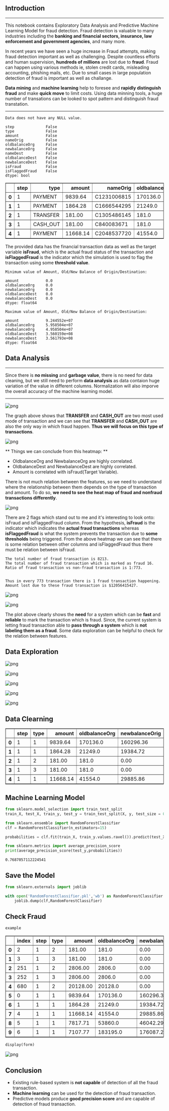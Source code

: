 
## Introduction 
----
This notebook contains Exploratory Data Analysis and Predictive Machine Learning Model for fraud detection. Fraud detection is valuable to many industries including the **banking and financial sectors, insurance, law enforcement and government agencies**, and many more. 

In recent years we have seen a huge increase in Fraud attempts, making fraud detection important as well as challenging. Despite countless efforts and human supervision, **hundreds of millions** are lost due to **fraud**. Fraud can happen using various methods ie, stolen credit cards, misleading accounting, phishing mails, etc. Due to small cases in large population detection of fraud is important as well as challange.

**Data mining** and **machine learning** help to foresee and **rapidly distinguish fraud** and make **quick move** to limit costs. Using data minning tools, a huge number of transations can be looked to spot pattern and distinguish fraud transtation.

----



    Data does not have any NULL value.

    step              False
    type              False
    amount            False
    nameOrig          False
    oldbalanceOrg     False
    newbalanceOrg     False
    nameDest          False
    oldbalanceDest    False
    newbalanceDest    False
    isFraud           False
    isFlaggedFraud    False
    dtype: bool




<div>
<table border="1" class="dataframe">
  <thead>
    <tr style="text-align: right;">
      <th></th>
      <th>step</th>
      <th>type</th>
      <th>amount</th>
      <th>nameOrig</th>
      <th>oldbalanceOrg</th>
      <th>newbalanceOrg</th>
      <th>nameDest</th>
      <th>oldbalanceDest</th>
      <th>newbalanceDest</th>
      <th>isFraud</th>
      <th>isFlaggedFraud</th>
    </tr>
  </thead>
  <tbody>
    <tr>
      <th>0</th>
      <td>1</td>
      <td>PAYMENT</td>
      <td>9839.64</td>
      <td>C1231006815</td>
      <td>170136.0</td>
      <td>160296.36</td>
      <td>M1979787155</td>
      <td>0.0</td>
      <td>0.0</td>
      <td>0</td>
      <td>0</td>
    </tr>
    <tr>
      <th>1</th>
      <td>1</td>
      <td>PAYMENT</td>
      <td>1864.28</td>
      <td>C1666544295</td>
      <td>21249.0</td>
      <td>19384.72</td>
      <td>M2044282225</td>
      <td>0.0</td>
      <td>0.0</td>
      <td>0</td>
      <td>0</td>
    </tr>
    <tr>
      <th>2</th>
      <td>1</td>
      <td>TRANSFER</td>
      <td>181.00</td>
      <td>C1305486145</td>
      <td>181.0</td>
      <td>0.00</td>
      <td>C553264065</td>
      <td>0.0</td>
      <td>0.0</td>
      <td>1</td>
      <td>0</td>
    </tr>
    <tr>
      <th>3</th>
      <td>1</td>
      <td>CASH_OUT</td>
      <td>181.00</td>
      <td>C840083671</td>
      <td>181.0</td>
      <td>0.00</td>
      <td>C38997010</td>
      <td>21182.0</td>
      <td>0.0</td>
      <td>1</td>
      <td>0</td>
    </tr>
    <tr>
      <th>4</th>
      <td>1</td>
      <td>PAYMENT</td>
      <td>11668.14</td>
      <td>C2048537720</td>
      <td>41554.0</td>
      <td>29885.86</td>
      <td>M1230701703</td>
      <td>0.0</td>
      <td>0.0</td>
      <td>0</td>
      <td>0</td>
    </tr>
  </tbody>
</table>
</div>



The provided data has the financial transaction data as well as the target variable **isFraud**, which is the actual fraud status of the transaction and **isFlaggedFraud** is the indicator which the simulation is used to flag the transaction using some **threshold value**.

    Minimum value of Amount, Old/New Balance of Origin/Destination:

    amount            0.0
    oldbalanceOrg     0.0
    newbalanceOrg     0.0
    oldbalanceDest    0.0
    newbalanceDest    0.0
    dtype: float64

    Maximum value of Amount, Old/New Balance of Origin/Destination:

    amount            9.244552e+07
    oldbalanceOrg     5.958504e+07
    newbalanceOrg     4.958504e+07
    oldbalanceDest    3.560159e+08
    newbalanceDest    3.561793e+08
    dtype: float64



## Data Analysis

----
Since there is **no missing** and **garbage value**, there is no need for data cleaning, but we still need to perform **data analysis** as data contaion huge variation of the value in different columns. Normalization will also imporve the overall accuracy of the machine learning model.

----


![png](output_11_0.png)

The graph above shows that **TRANSFER** and **CASH_OUT** are two most used mode of transaction and we can see that **TRANSFER** and **CASH_OUT** are also the only way in which fraud happen. **Thus we will focus on this type of transactions**.

![png](output_14_0.png)


** Things we can conclude from this heatmap: **

* OldbalanceOrg and NewbalanceOrg are highly correlated.
* OldbalanceDest and NewbalanceDest are highly correlated.
* Amount is correlated with isFraud(Target Variable).

There is not much relation between the features, so we need to understand where the relationship between them depends on the type of transaction and amount. To do so, **we need to see the heat map of fraud and nonfraud transactions differently**.


![png](output_18_0.png)


There are 2 flags which stand out to me and it's interesting to look onto: isFraud and isFlaggedFraud column. From the hypothesis, **isFraud** is the indicator which indicates the **actual fraud transactions** whereas **isFlaggedFraud** is what the system prevents the transaction due to **some thresholds** being triggered. From the above heatmap we can see that there is some relation between other columns and isFlaggedFraud thus there must be relation between isFraud.


    The total number of fraud transaction is 8213.
    The total number of fraud transaction which is marked as fraud 16.
    Ratio of fraud transaction vs non-fraud transaction is 1:773.


    Thus in every 773 transaction there is 1 fraud transaction happening.
    Amount lost due to these fraud transaction is $12056415427.

![png](output_23_0.png)


![png](output_24_0.png)


The plot above clearly shows the **need** for a system which can be **fast** and **reliable** to mark the transaction which is fraud. Since, the current system is letting fraud transaction able to **pass through a system** which is **not labeling them as a fraud**. Some data exploration can be helpful to check for the relation between features.

## Data Exploration


![png](output_27_0.png)



![png](output_28_0.png)



![png](output_29_0.png)


![png](output_30_0.png)


![png](output_31_0.png)


## Data Clearning

<div>
<table border="1" class="dataframe">
  <thead>
    <tr style="text-align: right;">
      <th></th>
      <th>step</th>
      <th>type</th>
      <th>amount</th>
      <th>oldbalanceOrg</th>
      <th>newbalanceOrig</th>
      <th>oldbalanceDest</th>
      <th>newbalanceDest</th>
      <th>isFraud</th>
    </tr>
  </thead>
  <tbody>
    <tr>
      <th>0</th>
      <td>1</td>
      <td>1</td>
      <td>9839.64</td>
      <td>170136.0</td>
      <td>160296.36</td>
      <td>0.0</td>
      <td>0.0</td>
      <td>0</td>
    </tr>
    <tr>
      <th>1</th>
      <td>1</td>
      <td>1</td>
      <td>1864.28</td>
      <td>21249.0</td>
      <td>19384.72</td>
      <td>0.0</td>
      <td>0.0</td>
      <td>0</td>
    </tr>
    <tr>
      <th>2</th>
      <td>1</td>
      <td>2</td>
      <td>181.00</td>
      <td>181.0</td>
      <td>0.00</td>
      <td>0.0</td>
      <td>0.0</td>
      <td>1</td>
    </tr>
    <tr>
      <th>3</th>
      <td>1</td>
      <td>3</td>
      <td>181.00</td>
      <td>181.0</td>
      <td>0.00</td>
      <td>21182.0</td>
      <td>0.0</td>
      <td>1</td>
    </tr>
    <tr>
      <th>4</th>
      <td>1</td>
      <td>1</td>
      <td>11668.14</td>
      <td>41554.0</td>
      <td>29885.86</td>
      <td>0.0</td>
      <td>0.0</td>
      <td>0</td>
    </tr>
  </tbody>
</table>
</div>


## Machine Learning Model


```python
from sklearn.model_selection import train_test_split
train_X, test_X, train_y, test_y = train_test_split(X, y, test_size = 0.2, random_state = 121)
```


```python
from sklearn.ensemble import RandomForestClassifier
clf = RandomForestClassifier(n_estimators=15)
```


```python
probabilities = clf.fit(train_X, train_y.values.ravel()).predict(test_X)
```


```python
from sklearn.metrics import average_precision_score
print(average_precision_score(test_y,probabilities))
```

    0.7687057112224541


## Save the Model


```python
from sklearn.externals import joblib

with open('RandomForestClassifier.pkl','wb') as RandomForestClassifier:
    joblib.dump(clf,RandomForestClassifier)
```

## Check Fraud


```python
example
```



<div>
<table border="1" class="dataframe">
  <thead>
    <tr style="text-align: right;">
      <th></th>
      <th>index</th>
      <th>step</th>
      <th>type</th>
      <th>amount</th>
      <th>oldbalanceOrg</th>
      <th>newbalanceOrig</th>
      <th>oldbalanceDest</th>
      <th>newbalanceDest</th>
      <th>isFraud</th>
    </tr>
  </thead>
  <tbody>
    <tr>
      <th>0</th>
      <td>2</td>
      <td>1</td>
      <td>2</td>
      <td>181.00</td>
      <td>181.0</td>
      <td>0.00</td>
      <td>0.0</td>
      <td>0.0</td>
      <td>1</td>
    </tr>
    <tr>
      <th>1</th>
      <td>3</td>
      <td>1</td>
      <td>3</td>
      <td>181.00</td>
      <td>181.0</td>
      <td>0.00</td>
      <td>21182.0</td>
      <td>0.0</td>
      <td>1</td>
    </tr>
    <tr>
      <th>2</th>
      <td>251</td>
      <td>1</td>
      <td>2</td>
      <td>2806.00</td>
      <td>2806.0</td>
      <td>0.00</td>
      <td>0.0</td>
      <td>0.0</td>
      <td>1</td>
    </tr>
    <tr>
      <th>3</th>
      <td>252</td>
      <td>1</td>
      <td>3</td>
      <td>2806.00</td>
      <td>2806.0</td>
      <td>0.00</td>
      <td>26202.0</td>
      <td>0.0</td>
      <td>1</td>
    </tr>
    <tr>
      <th>4</th>
      <td>680</td>
      <td>1</td>
      <td>2</td>
      <td>20128.00</td>
      <td>20128.0</td>
      <td>0.00</td>
      <td>0.0</td>
      <td>0.0</td>
      <td>1</td>
    </tr>
    <tr>
      <th>5</th>
      <td>0</td>
      <td>1</td>
      <td>1</td>
      <td>9839.64</td>
      <td>170136.0</td>
      <td>160296.36</td>
      <td>0.0</td>
      <td>0.0</td>
      <td>0</td>
    </tr>
    <tr>
      <th>6</th>
      <td>1</td>
      <td>1</td>
      <td>1</td>
      <td>1864.28</td>
      <td>21249.0</td>
      <td>19384.72</td>
      <td>0.0</td>
      <td>0.0</td>
      <td>0</td>
    </tr>
    <tr>
      <th>7</th>
      <td>4</td>
      <td>1</td>
      <td>1</td>
      <td>11668.14</td>
      <td>41554.0</td>
      <td>29885.86</td>
      <td>0.0</td>
      <td>0.0</td>
      <td>0</td>
    </tr>
    <tr>
      <th>8</th>
      <td>5</td>
      <td>1</td>
      <td>1</td>
      <td>7817.71</td>
      <td>53860.0</td>
      <td>46042.29</td>
      <td>0.0</td>
      <td>0.0</td>
      <td>0</td>
    </tr>
    <tr>
      <th>9</th>
      <td>6</td>
      <td>1</td>
      <td>1</td>
      <td>7107.77</td>
      <td>183195.0</td>
      <td>176087.23</td>
      <td>0.0</td>
      <td>0.0</td>
      <td>0</td>
    </tr>
  </tbody>
</table>
</div>




```python
display(form)
```

![png](output_32_0.png)

## Conclusion

*  Existing rule-based system is **not capable** of detection of all the fraud transaction.
*  **Machine learning** can be used for the detection of fraud transaction.
*  Predictive models produce **good precision score** and are capable of detection of fraud transaction.
